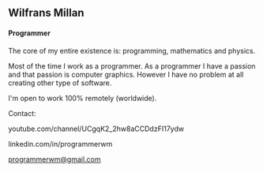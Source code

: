<h2>Wilfrans Millan</h2>
<h4>Programmer</h4>
<p></p>
The core of my entire existence is: programming, mathematics and physics.
<p></p>
Most of the time I work as a programmer. As a programmer I have a passion and that passion is computer graphics. However I have no problem at all creating other type of software. 
<p></p>
I'm open to work 100% remotely (worldwide).
<p></p>
Contact:<p>
  
youtube.com/channel/UCgqK2_2hw8aCCDdzFI17ydw 

linkedin.com/in/programmerwm

programmerwm@gmail.com
